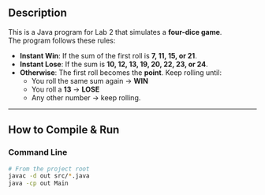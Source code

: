 ## Description
This is a Java program for Lab 2 that simulates a **four-dice game**.  
The program follows these rules:

- **Instant Win**: If the sum of the first roll is **7, 11, 15, or 21**.  
- **Instant Lose**: If the sum is **10, 12, 13, 19, 20, 22, 23, or 24**.  
- **Otherwise**: The first roll becomes the **point**. Keep rolling until:
  - You roll the same sum again → **WIN**  
  - You roll a **13** → **LOSE** 
  - Any other number → keep rolling.  

---

## How to Compile & Run

### Command Line
```bash
# From the project root
javac -d out src/*.java
java -cp out Main
